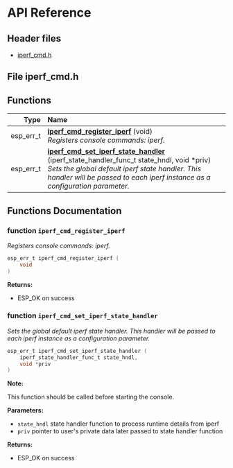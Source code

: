 # API Reference

## Header files

- [iperf_cmd.h](#file-iperf_cmdh)

## File iperf_cmd.h






## Functions

| Type | Name |
| ---: | :--- |
|  esp\_err\_t | [**iperf\_cmd\_register\_iperf**](#function-iperf_cmd_register_iperf) (void) <br>_Registers console commands: iperf._ |
|  esp\_err\_t | [**iperf\_cmd\_set\_iperf\_state\_handler**](#function-iperf_cmd_set_iperf_state_handler) (iperf\_state\_handler\_func\_t state\_hndl, void \*priv) <br>_Sets the global default iperf state handler. This handler will be passed to each iperf instance as a configuration parameter._ |



## Functions Documentation

### function `iperf_cmd_register_iperf`

_Registers console commands: iperf._
```c
esp_err_t iperf_cmd_register_iperf (
    void
) 
```


**Returns:**



* ESP\_OK on success
### function `iperf_cmd_set_iperf_state_handler`

_Sets the global default iperf state handler. This handler will be passed to each iperf instance as a configuration parameter._
```c
esp_err_t iperf_cmd_set_iperf_state_handler (
    iperf_state_handler_func_t state_hndl,
    void *priv
) 
```


**Note:**

This function should be called before starting the console.



**Parameters:**


* `state_hndl` state handler function to process runtime details from iperf 
* `priv` pointer to user's private data later passed to state handler function 


**Returns:**



* ESP\_OK on success


